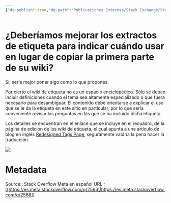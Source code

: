 ```yaml
---
{"dg-publish":true,"dg-path":"Publicaciones Externas/Stack Exchange/Stack Overflow en español/Stack Overflow en español Meta/es.meta.stackoverflow.com-2566.md","permalink":"/publicaciones-externas/stack-exchange/stack-overflow-en-espanol/stack-overflow-en-espanol-meta/es-meta-stackoverflow-com-2566/","title":"¿Deberíamos mejorar los extractos de etiqueta para indicar cuándo usar en lugar de copiar la primera parte de su wiki?","hide":true,"noteIcon":"default","created":"2024-04-03T12:49:10.511-06:00","updated":"2024-04-05T16:44:01.965-06:00"}
---
```


# ¿Deberíamos mejorar los extractos de etiqueta para indicar cuándo usar en lugar de copiar la primera parte de su wiki?

Sí, sería mejor poner algo como lo que propones.


Por cierto el wiki de etiqueta no es un espacio enciclopédico. Sólo se deben incluir definiciones cuando el tema sea altamente especializado o que fuera necesario para desambiguar. El contenido debe orientarse a explicar el uso que se le da la etiqueta en este sitio en particular, por lo que sería conveniente revisar las preguntas en las que se ha incluido dicha etiqueta.

Los detalles se encuentran en el enlace que se incluye en el recuadro, de la página de edición de los wiki de etiqueta, el cual apunta a una artículo de blog en inglés [Redesigned Tags Page](https://stackoverflow.blog/2011/03/24/redesigned-tags-page/), seguramente valdría la pena hacer la traducción.



[![][1]][1]


  [1]: https://i.stack.imgur.com/myfvP.png

# Metadata
Source:: Stack Overflow Meta en español
URL:: [[https://es.meta.stackoverflow.com/q/2566\|https://es.meta.stackoverflow.com/q/2566]]

